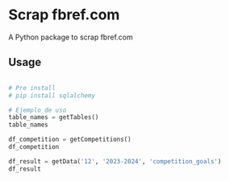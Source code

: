 
# Scrap fbref.com

A Python package to scrap fbref.com

## Usage

```python

# Pre install
# pip install sqlalchemy

# Ejemplo de uso
table_names = getTables()
table_names

df_competition = getCompetitions()
df_competition

df_result = getData('12', '2023-2024', 'competition_goals')
df_result


```

